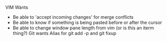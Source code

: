VIM Wants
- Be able to 'accept incoming changes' for merge conflicts
- Be able to know if something is being pasted before or after the cursor
- Be able to change window pane length from vim (or is this an iterm thing?)
Git wants
Alias for git add -p and git fixup

